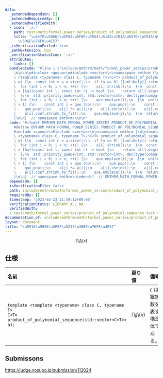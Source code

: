 ```yaml
---
data:
  _extendedDependsOn: []
  _extendedRequiredBy: []
  _extendedVerifiedWith:
  - icon: ':x:'
    path: test/math/formal_power_series/product_of_polynomial_sequence.test.cpp
    title: "\u6570\u5B66/\u5F62\u5F0F\u7684\u51AA\u7D1A\u6570/\u591A\u9805\u5F0F\u5217\
      \u306E\u76F8\u4E57"
  _isVerificationFailed: true
  _pathExtension: hpp
  _verificationStatusIcon: ':x:'
  attributes:
    links: []
  bundledCode: "#line 1 \"include/emthrm/math/formal_power_series/product_of_polynomial_sequence.hpp\"\
    \n\n\n\n#include <queue>\n#include <vector>\n\nnamespace emthrm {\n\ntemplate\
    \ <template <typename> class C, typename T>\nC<T> product_of_polynomial_sequence(std::vector<C<T>>\
    \ a) {\n  const int n = a.size();\n  if (n == 0) [[unlikely]] return C<T>{1};\n\
    \  for (int i = 0; i < n; ++i) {\n    a[i].shrink();\n  }\n  const auto compare\
    \ = [&a](const int l, const int r) -> bool {\n    return a[l].degree() > a[r].degree();\n\
    \  };\n  std::priority_queue<int, std::vector<int>, decltype(compare)> que(compare);\n\
    \  for (int i = 0; i < n; ++i) {\n    que.emplace(i);\n  }\n  while (que.size()\
    \ > 1) {\n    const int i = que.top();\n    que.pop();\n    const int j = que.top();\n\
    \    que.pop();\n    a[j] *= a[i];\n    a[j].shrink();\n    a[i].coef.clear();\n\
    \    a[i].coef.shrink_to_fit();\n    que.emplace(j);\n  }\n  return a[que.top()];\n\
    }\n\n}  // namespace emthrm\n\n\n"
  code: "#ifndef EMTHRM_MATH_FORMAL_POWER_SERIES_PRODUCT_OF_POLYNOMIAL_SEQUENCE_HPP_\n\
    #define EMTHRM_MATH_FORMAL_POWER_SERIES_PRODUCT_OF_POLYNOMIAL_SEQUENCE_HPP_\n\n\
    #include <queue>\n#include <vector>\n\nnamespace emthrm {\n\ntemplate <template\
    \ <typename> class C, typename T>\nC<T> product_of_polynomial_sequence(std::vector<C<T>>\
    \ a) {\n  const int n = a.size();\n  if (n == 0) [[unlikely]] return C<T>{1};\n\
    \  for (int i = 0; i < n; ++i) {\n    a[i].shrink();\n  }\n  const auto compare\
    \ = [&a](const int l, const int r) -> bool {\n    return a[l].degree() > a[r].degree();\n\
    \  };\n  std::priority_queue<int, std::vector<int>, decltype(compare)> que(compare);\n\
    \  for (int i = 0; i < n; ++i) {\n    que.emplace(i);\n  }\n  while (que.size()\
    \ > 1) {\n    const int i = que.top();\n    que.pop();\n    const int j = que.top();\n\
    \    que.pop();\n    a[j] *= a[i];\n    a[j].shrink();\n    a[i].coef.clear();\n\
    \    a[i].coef.shrink_to_fit();\n    que.emplace(j);\n  }\n  return a[que.top()];\n\
    }\n\n}  // namespace emthrm\n\n#endif  // EMTHRM_MATH_FORMAL_POWER_SERIES_PRODUCT_OF_POLYNOMIAL_SEQUENCE_HPP_\n"
  dependsOn: []
  isVerificationFile: false
  path: include/emthrm/math/formal_power_series/product_of_polynomial_sequence.hpp
  requiredBy: []
  timestamp: '2023-02-23 21:59:12+09:00'
  verificationStatus: LIBRARY_ALL_WA
  verifiedWith:
  - test/math/formal_power_series/product_of_polynomial_sequence.test.cpp
documentation_of: include/emthrm/math/formal_power_series/product_of_polynomial_sequence.hpp
layout: document
title: "\u591A\u9805\u5F0F\u5217\u306E\u76F8\u4E57"
---
```


$$
  \prod_i f_i(x)
$$


## 仕様

|名前|戻り値|備考|
|:--|:--|:--|
|`template <template <typename> class C, typename T>`<br>`C<T> product_of_polynomial_sequence(std::vector<C<T>> a);`|$\prod_i f_i(x)$|`C` は冪級数を表す構造体である。|


## Submissons

https://judge.yosupo.jp/submission/113024

